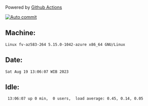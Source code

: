 Powered by [Github Actions](https://github.com/features/actions)

[![Auto commit](https://github.com/hiage/workstation/workflows/Auto%20commit/badge.svg)](https://github.com/hiage/workstation/actions?query=workflow%3A%22Auto+commit%22)

## Machine:
```
Linux fv-az583-264 5.15.0-1042-azure x86_64 GNU/Linux
```
## Date:
```
Sat Aug 19 13:06:07 WIB 2023
```
## Idle:
```
 13:06:07 up 0 min,  0 users,  load average: 0.45, 0.14, 0.05
```
